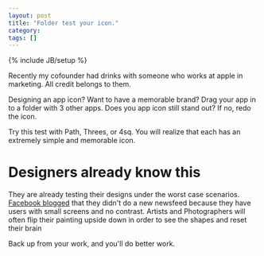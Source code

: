 ```yaml
---
layout: post
title: "Folder test your icon."
category:
tags: []
---
```

{% include JB/setup %}

Recently my cofounder had drinks with someone who works at apple in marketing. All credit belongs to them.

Designing an app icon? Want to have a memorable brand? Drag your app in to a folder with 3 other apps. Does you app icon still stand out? If no, redo the icon.

Try this test with Path, Threes, or 4sq. You will realize that each has an extremely simple and memorable icon.

# Designers already know this

They are already testing their designs under the worst case scenarios. [Facebook blogged](https://medium.com/art-of-product-design/ed75a0ee7641) that they didn't do a new newsfeed because they have users with small screens and no contrast. Artists and Photographers will often flip their painting upside down in order to see the shapes and reset their brain

Back up from your work, and you'll do better work.


